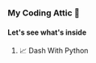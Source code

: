 ### My Coding Attic :school_satchel:

#### Let's see what's inside

  1. :chart_with_upwards_trend: Dash With Python
